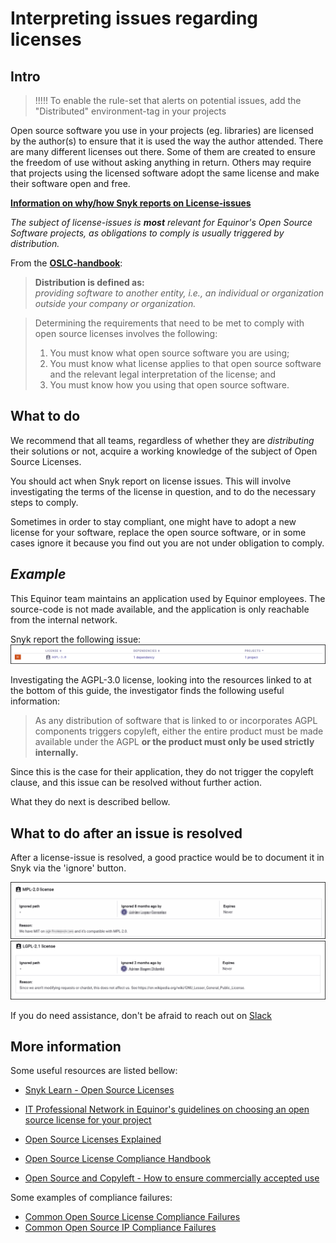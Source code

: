 # Interpreting issues regarding licenses  


## Intro

> !!!!! To enable the rule-set that alerts on potential issues, add the "Distributed" environment-tag in your projects

Open source software you use in your projects (eg. libraries) are licensed by the author(s) to ensure that it is used the way the author attended. There are many different licenses out there. Some of them are created to ensure the freedom of use without asking anything in return. Others may require that projects using the licensed software adopt the same license and make their software open and free.

[**Information on why/how Snyk reports on License-issues**](https://docs.snyk.io/products/snyk-open-source/licenses)

*The subject of license-issues is **most** relevant for Equinor's Open Source Software projects, as obligations to comply is usually triggered by distribution.*  

From the [**OSLC-handbook**](https://github.com/finos/OSLC-handbook/blob/master/output/adoc/OSLC-handbook.adoc):

> **Distribution is defined as:**  
> *providing software to another entity, i.e., an individual or organization outside your company or organization.*


> Determining the requirements that need to be met to comply with open source licenses involves the following:
>
> 1. You must know what open source software you are using;
> 2. You must know what license applies to that open source software and the relevant legal interpretation of the license; and
> 3. You must know how you using that open source software.

## What to do

We recommend that all teams, regardless of whether they are *distributing* their solutions or not, acquire a working knowledge of the subject of Open Source Licenses.  

You should act when Snyk report on license issues. This will involve investigating the terms of the license in question, and to do the necessary steps to comply.  

Sometimes in order to stay compliant, one might have to adopt a new license for your software, replace the open source software, or in some cases ignore it because you find out you are not under obligation to comply.

## *Example*

This Equinor team maintains an application used by Equinor employees. The source-code is not made available, and the application is only reachable from the internal network.

Snyk report the following issue:
![aglp_issue](./images/agpl_issue.png)

Investigating the AGPL-3.0 license, looking into the resources linked to at the bottom of this guide, the investigator finds the following useful information:

> As any distribution of software that is linked to or incorporates AGPL components triggers copyleft, either the entire product must be made available under the AGPL **or the product must only be used strictly internally.**

Since this is the case for their application, they do not trigger the copyleft clause, and this issue can be resolved without further action.

What they do next is described bellow.

## What to do after an issue is resolved

After a license-issue is resolved, a good practice would be to document it in Snyk via the 'ignore' button.

![ignore_comment_1](./images/ignore_comment_1.png)
![ignore_comment_1](./images/ignore_comment_2.png)

If you do need assistance, don't be afraid to reach out on [Slack](https://equinor.slack.com/archives/CMM6FSW5V)

## More information

Some useful resources are listed bellow:

* [Snyk Learn - Open Source Licenses](https://snyk.io/learn/open-source-licenses/)

* [IT Professional Network in Equinor's guidelines on choosing an open source license for your project](https://github.com/equinor/it-professional-network/blob/master/doc/open_source/licenses.md)

* [Open Source Licenses Explained](https://www.whitesourcesoftware.com/resources/blog/open-source-licenses-explained/)

* [Open Source License Compliance Handbook](https://github.com/finos/OSLC-handbook/blob/master/output/adoc/OSLC-handbook.adoc)  

* [Open Source and Copyleft - How to ensure commercially accepted use](https://www.schjodt.no/en/news--events/newsletters/open-source--copyleft-licenses-how-to-ensure-commercially-acceptable-use/)

Some examples of compliance failures:

* [Common Open Source License Compliance Failures](https://www.linux.com/news/4-common-open-source-license-compliance-failures-and-how-avoid-them/)
* [Common Open Source IP Compliance Failures](https://www.linux.com/news/3-common-open-source-ip-compliance-failures-and-how-avoid-them/)
 

